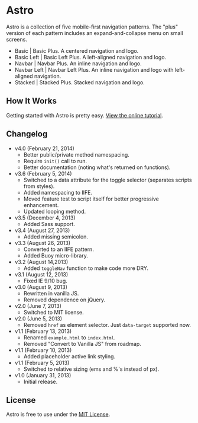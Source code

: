 # Astro
Astro is a collection of five mobile-first navigation patterns. The "plus" version of each pattern includes an expand-and-collapse menu on small screens.

* Basic | Basic Plus. A centered navigation and logo.
* Basic Left | Basic Left Plus. A left-aligned navigation and logo.
* Navbar | Navbar Plus. An inline navigation and logo.
* Navbar Left | Navbar Left Plus. An inline navigation and logo with left-aligned navigation.
* Stacked | Stacked Plus. Stacked navigation and logo.

## How It Works
Getting started with Astro is pretty easy. [View the online tutorial](http://cferdinandi.github.com/astro/).

## Changelog
* v4.0 (February 21, 2014)
  * Better public/private method namespacing.
  * Require `init()` call to run.
  * Better documentation (noting what's returned on functions).
* v3.6 (February 5, 2014)
  * Switched to a data attribute for the toggle selector (separates scripts from styles).
  * Added namespacing to IIFE.
  * Moved feature test to script itself for better progressive enhancement.
  * Updated looping method.
* v3.5 (December 4, 2013)
  * Added Sass support.
* v3.4 (August 27, 2013)
  * Added missing semicolon.
* v3.3 (August 26, 2013)
  * Converted to an IIFE pattern.
  * Added Buoy micro-library.
* v3.2 (August 14,2013)
  * Added `toggleNav` function to make code more DRY.
* v3.1 (August 12, 2013)
  * Fixed IE 9/10 bug.
* v3.0 (August 9, 2013)
  * Rewritten in vanilla JS.
  * Removed dependence on jQuery.
* v2.0 (June 7, 2013)
  * Switched to MIT license.
* v2.0 (June 5, 2013)
  * Removed `href` as element selector. Just `data-target` supported now.
* v1.1 (February 13, 2013)
  * Renamed `example.html` to `index.html`.
  * Removed "Convert to Vanilla JS" from roadmap.
* v1.1 (February 10, 2013)
  * Added placeholder active link styling.
* v1.1 (February 5, 2013)
  * Switched to relative sizing (ems and %'s instead of px).
* v1.0 (January 31, 2013)
  * Initial release.

## License
Astro is free to use under the [MIT License](http://gomakethings.com/mit/).
